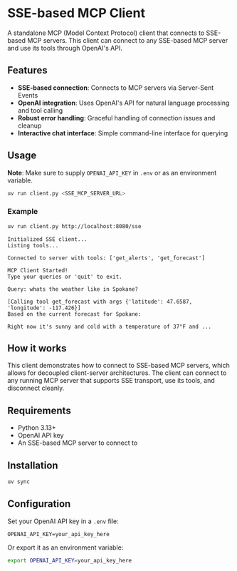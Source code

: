 # SSE-based MCP Client

A standalone MCP (Model Context Protocol) client that connects to SSE-based MCP servers. This client can connect to any SSE-based MCP server and use its tools through OpenAI's API.

## Features

- **SSE-based connection**: Connects to MCP servers via Server-Sent Events
- **OpenAI integration**: Uses OpenAI's API for natural language processing and tool calling
- **Robust error handling**: Graceful handling of connection issues and cleanup
- **Interactive chat interface**: Simple command-line interface for querying

## Usage

**Note**: Make sure to supply `OPENAI_API_KEY` in `.env` or as an environment variable.

```bash
uv run client.py <SSE_MCP_SERVER_URL>
```

### Example

```bash
uv run client.py http://localhost:8080/sse
```

```
Initialized SSE client...
Listing tools...

Connected to server with tools: ['get_alerts', 'get_forecast']

MCP Client Started!
Type your queries or 'quit' to exit.

Query: whats the weather like in Spokane?

[Calling tool get_forecast with args {'latitude': 47.6587, 'longitude': -117.426}]
Based on the current forecast for Spokane:

Right now it's sunny and cold with a temperature of 37°F and ...
```

## How it works

This client demonstrates how to connect to SSE-based MCP servers, which allows for decoupled client-server architectures. The client can connect to any running MCP server that supports SSE transport, use its tools, and disconnect cleanly.

## Requirements

- Python 3.13+
- OpenAI API key
- An SSE-based MCP server to connect to

## Installation

```bash
uv sync
```

## Configuration

Set your OpenAI API key in a `.env` file:

```
OPENAI_API_KEY=your_api_key_here
```

Or export it as an environment variable:

```bash
export OPENAI_API_KEY=your_api_key_here
```